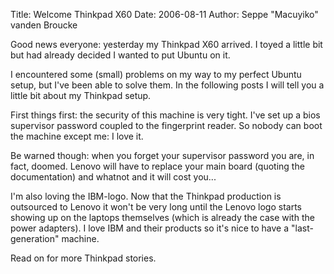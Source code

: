 Title: Welcome Thinkpad X60
Date: 2006-08-11
Author: Seppe "Macuyiko" vanden Broucke

Good news everyone: yesterday my Thinkpad X60 arrived. I toyed a little bit but had already decided I wanted to put Ubuntu on it.

I encountered some (small) problems on my way to my perfect Ubuntu setup, but I've been able to solve them. In the following posts I will tell you a little bit about my Thinkpad setup.

First things first: the security of this machine is very tight. I've set up a bios supervisor password coupled to the fingerprint reader. So nobody can boot the machine except me: I love it.

Be warned though: when you forget your supervisor password you are, in fact, doomed. Lenovo will have to replace your main board (quoting the documentation) and whatnot and it will cost you...

I'm also loving the IBM-logo. Now that the Thinkpad production is outsourced to Lenovo it won't be very long until the Lenovo logo starts showing up on the laptops themselves (which is already the case with the power adapters). I love IBM and their products so it's nice to have a "last-generation" machine.

Read on for more Thinkpad stories.
